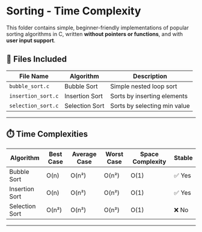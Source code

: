 # Sorting - Time Complexity

This folder contains simple, beginner-friendly implementations of popular sorting algorithms in C, written **without pointers or functions**, and with **user input support**.

## 📂 Files Included

| File Name              | Algorithm       | Description                        |
|------------------------|------------------|------------------------------------|
| `bubble_sort.c`        | Bubble Sort       | Simple nested loop sort            |
| `insertion_sort.c`     | Insertion Sort    | Sorts by inserting elements        |
| `selection_sort.c`     | Selection Sort    | Sorts by selecting min value       |

---

## ⏱️ Time Complexities

| Algorithm       | Best Case   | Average Case | Worst Case   | Space Complexity | Stable |
|----------------|-------------|--------------|--------------|------------------|--------|
| Bubble Sort     | O(n)        | O(n²)        | O(n²)        | O(1)             | ✅ Yes |
| Insertion Sort  | O(n)        | O(n²)        | O(n²)        | O(1)             | ✅ Yes |
| Selection Sort  | O(n²)       | O(n²)        | O(n²)        | O(1)             | ❌ No  |

---
